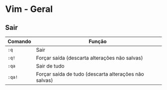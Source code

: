 # Vim - Geral

## Sair

| Comando | Função                                                |
| ------- | ----------------------------------------------------- |
| `:q`    | Sair                                                  |
| `:q!`   | Forçar saída (descarta alterações não salvas)         |
| `:qa`   | Sair de tudo                                          |
| `:qa!`  | Forçar saída de tudo (descarta alterações não salvas) |
